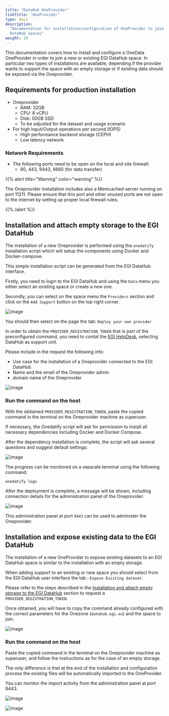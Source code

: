 ```yaml
---
title: "DataHub OneProvider"
linkTitle: "OneProvider"
type: docs
description:
  "Documentation for installation/configuration of OneProvider to join EGI
  DataHub spaces"
weight: 20
---
```


This documentation covers how to install and configure a OneData OneProvider in
order to join a new or existing EGI DataHub space. In particular two types of
installations are available, depending if the provider wants to support the
space with an empty storage or if existing data should be exposed via the
Oneprovider.

## Requirements for production installation

- Oneprovider
  - RAM: 32GB
  - CPU: 8 vCPU
  - Disk: 50GB SSD
  - To be adjusted for the dataset and usage scenario
- For high Input/Output operations per second (IOPS)
  - High performance backend storage (CEPH)
  - Low latency network

### Network Requirements

- The following ports need to be open on the local and site firewall:
  - 80, 443, 9443, 6665 (for data transfer)

{{% alert title="Warning" color="warning" %}}

The Oneprovider installation includes also a Memcached server running on
port 11211. Please ensure that this port and other unused ports are not open to
the internet by setting up proper local firewall rules.

{{% /alert %}}

## Installation and attach empty storage to the EGI DataHub

The installation of a new Oneprovider is performed using the `onedatify`
installation script which will setup the components using Docker and
Docker-compose.

This simple installation script can be generated from the EGI DataHub interface.

Firstly, you need to login to the EGI DataHub and using the `Data` menu you
either select an existing space or create a new one.

Secondly, you can select on the space menu the `Providers` section and click on
the `Add Support` button on the top right corner.

![image](add-support-oneprovider.png)

You should then select on the page the tab: `Deploy your own provider`

In order to obtain the `PROVIDER_REGISTRATION_TOKEN` that is part of the 
preconfigured command, you need to contat the [EGI
HelpDesk](https://ggus.eu/?mode=ticket_submit), selecting DataHub as support unit.

Please include in the request the following info:
- Use case for the installation of a Oneprovider connected to the EGI DataHub
- Name and the email of the Oneprovider admin
- domain name of the Oneprovider

![image](onedatify-oneprovider.png)

### Run the command on the host

With the obitained `PROVIDER_REGISTRATION_TOKEN`,  paste the copied command 
in the terminal on the Oneprovider machine as superuser.

If necessary, the Onedatify script will ask for permission to install all
necessary dependencies including Docker and Docker Compose.

After the dependency installation is complete, the script will ask several
questions and suggest default settings:

![image](onedatify_step_1.png)

The progress can be monitored on a separate terminal using the following
command:

```shell
onedatify logs
```

After the deployment is complete, a message will be shown, including connection
details for the administration panel of the Oneprovider:

![image](onedatify_step_5.png)

This administration panel at port `9443` can be used to administer the
Oneprovider.

## Installation and expose existing data to the EGI DataHub

The installation of a new OneProvider to expose existing datasets to an EGI
DataHub space is similar to the installation with an empty storage.

When adding support to an existing or new space you should select from the EGI
DataHub user interface the tab : `Expose Existing dataset`.
 
Please refer to the steps described in the [Installation and attach empty
storage to the EGI DataHub](#installation-and-attach-empty-storage-to-the-egi-datahub) 
section to request a `PROVIDER_REGISTRATION_TOKEN`.

Once obtained, you will have to copy the command already configured with the 
correct parameters for the Onezone (`datahub.egi.eu`) and the space to join.

![image](onedatify-oneprovider-expose.png)

### Run the command on the host

Paste the copied command in the terminal on the Oneprovider machine as
superuser, and follow the instructions as for the case of an empty storage.

The only difference is that at the end of the installation and configuration
process the existing files will be automatically imported to the OneProvider.

You can monitor the import activity from the administration panel at port 9443.

![image](onedatify_step_6.png)

![image](onedata-logo.png)
